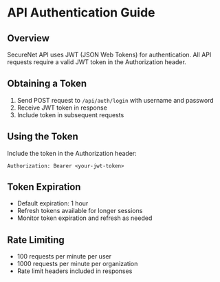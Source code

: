 # API Authentication Guide

## Overview
SecureNet API uses JWT (JSON Web Tokens) for authentication. All API requests require a valid JWT token in the Authorization header.

## Obtaining a Token
1. Send POST request to `/api/auth/login` with username and password
2. Receive JWT token in response
3. Include token in subsequent requests

## Using the Token
Include the token in the Authorization header:
```
Authorization: Bearer <your-jwt-token>
```

## Token Expiration
- Default expiration: 1 hour
- Refresh tokens available for longer sessions
- Monitor token expiration and refresh as needed

## Rate Limiting
- 100 requests per minute per user
- 1000 requests per minute per organization
- Rate limit headers included in responses
